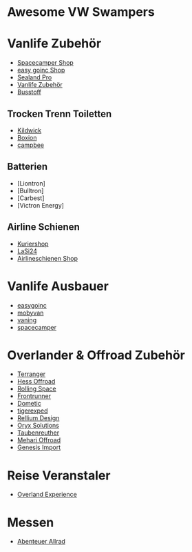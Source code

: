 # Awesome VW Swampers

# Vanlife Zubehör

* [Spacecamper Shop](https://www.spacecamper-shop.de)
* [easy goinc Shop](https://easygoinc.com/shop-home/)
* [Sealand Pro](https://sealand-pro.de)
* [Vanlife Zubehör]()
* [Busstoff](https://www.busstoff.de)

## Trocken Trenn Toiletten
* [Kildwick](https://www.kildwick.com)
* [Boxion](https://en.boxio-shop.de)
* [campbee](https://campbee.de)

## Batterien

* [Liontron]
* [Bulltron]
* [Carbest]
* [Victron Energy]

## Airline Schienen

* [Kuriershop](https://www.kuriershop.de)
* [LaSi24](https://www.lasi24-shop.de)
* [Airlineschienen Shop](https://www.airlineschienen-shop.de)

# Vanlife Ausbauer

* [easygoinc](https://easygoinc.com)
* [mobyvan](https://www.mobyvan.de)
* [vaning](https://vaning.de)
* [spacecamper](https://www.spacecamper.de)

# Overlander & Offroad Zubehör

* [Terranger](https://www.terranger.de)
* [Hess Offroad](https://automobile-hess.ch)
* [Rolling Space](https://www.rolling-space.de/)
* [Frontrunner](https://www.frontrunneroutfitters.com)
* [Dometic](https://www.dometic.com/de-de/outdoor)
* [tigerexped](https://www.tigerexped.de)
* [Rellium Design](https://relleum.design)
* [Oryx Solutions](https://www.oryxsolutions.de)
* [Taubenreuther](https://www.offroad24.de)
* [Mehari Offroad](https://www.mehari-offroad.de)
* [Genesis Import](https://shop.genesis-import.de/de-de/)

# Reise Veranstaler

* [Overland Experience](https://www.overland-experience.de/alle-reisen)

# Messen

* [Abenteuer Allrad](https://www.abenteuer-allrad.de)
